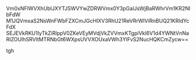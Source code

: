 Vm0xNFlWVXhUblJXYTJSWVYwZDRWVmx0Y3pGalJsWjBaRWhrVm1KR2NIbFdW
M1JQVmxaS2NsWnFWbFZXCmJGcHlXV3RhU21ReVRrWlViRnBUQ21KRldYcFdX
SEJEVkRKU1IyTkZiRlppV0ZKeVEyMVdjVkZVVmxKTgpiVkl6V1d4YWNtVnNa
RlZOUlhSRVltMTRNbGt6WXpsUVVXOUxaVWh3YlFvS2NucHQKCmZycw==

tgh
